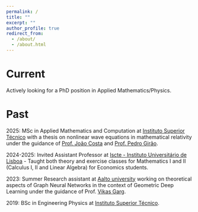 ```yaml
---
permalink: /
title: ""
excerpt: ""
author_profile: true
redirect_from: 
  - /about/
  - /about.html
---
```



Current
======

Actively looking for a PhD position in Applied Mathematics/Physics.

Past
======

2025: MSc in Applied Mathematics and Computation at [Instituto Superior Técnico](https://tecnico.ulisboa.pt/en/) with a thesis on nonlinear wave equations in mathematical relativity under the guidance of [Prof. João Costa](https://ciencia.iscte-iul.pt/authors/joao-lopes-costa/cv) and [Prof. Pedro Girão](https://www.math.tecnico.ulisboa.pt/~pgirao/).

2024-2025: Invited Assistant Professor at [Iscte - Instituto Universitário de Lisboa]([https://tecnico.ulisboa.pt/en/](https://www.iscte-iul.pt/)) - Taught both theory and exercise classes for Mathematics I and II (Calculus I, II and Linear Algebra) for Economics students.

2023: Summer Research assistant at [Aalto university](https://www.aalto.fi/en) working on theoretical aspects of Graph Neural Networks in the context of Geometric Deep Learning under the guidance of Prof. [Vikas Garg]([https://www.mit.edu/~vgarg/](https://www.aalto.fi/en/people/vikas-kumar-garg)).

2019: BSc in Engineering Physics at [Instituto Superior Técnico](https://tecnico.ulisboa.pt/en/).
